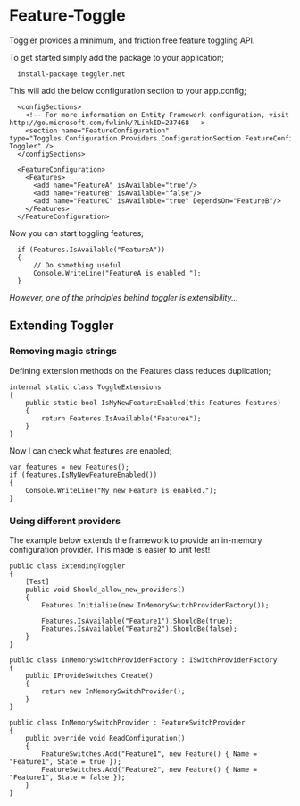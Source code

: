 Feature-Toggle
==============

Toggler provides a minimum, and friction free feature toggling API. 


To get started simply add the package to your application;

      install-package toggler.net

This will add the below configuration section to your app.config;

      <configSections>
        <!-- For more information on Entity Framework configuration, visit http://go.microsoft.com/fwlink/?LinkID=237468 -->
        <section name="FeatureConfiguration" type="Toggles.Configuration.Providers.ConfigurationSection.FeatureConfiguration, Toggler" />
      </configSections>

      <FeatureConfiguration>
        <Features>
          <add name="FeatureA" isAvailable="true"/>
          <add name="FeatureB" isAvailable="false"/>
          <add name="FeatureC" isAvailable="true" DependsOn="FeatureB"/>
        </Features>
      </FeatureConfiguration>

Now you can start toggling features;

      if (Features.IsAvailable("FeatureA"))
      {
          // Do something useful
          Console.WriteLine("FeatureA is enabled.");
      }

_However, one of the principles behind toggler is extensibility..._

Extending Toggler
-----------------

### Removing magic strings

Defining extension methods on the Features class reduces duplication;

    internal static class ToggleExtensions
    {
        public static bool IsMyNewFeatureEnabled(this Features features)
        {
            return Features.IsAvailable("FeatureA");
        }
    }

Now I can check what features are enabled;

    var features = new Features();
    if (features.IsMyNewFeatureEnabled())
    {
        Console.WriteLine("My new Feature is enabled.");                
    }

### Using different providers

The example below extends the framework to provide an in-memory configuration provider.  This made is easier to unit test!

    public class ExtendingToggler
    {
        [Test]
        public void Should_allow_new_providers()
        {
            Features.Initialize(new InMemorySwitchProviderFactory());

            Features.IsAvailable("Feature1").ShouldBe(true);
            Features.IsAvailable("Feature2").ShouldBe(false);
        }
    }

    public class InMemorySwitchProviderFactory : ISwitchProviderFactory
    {
        public IProvideSwitches Create()
        {
            return new InMemorySwitchProvider();
        }
    }

    public class InMemorySwitchProvider : FeatureSwitchProvider
    {
        public override void ReadConfiguration()
        {
            FeatureSwitches.Add("Feature1", new Feature() { Name = "Feature1", State = true });
            FeatureSwitches.Add("Feature2", new Feature() { Name = "Feature1", State = false });
        }
    }


